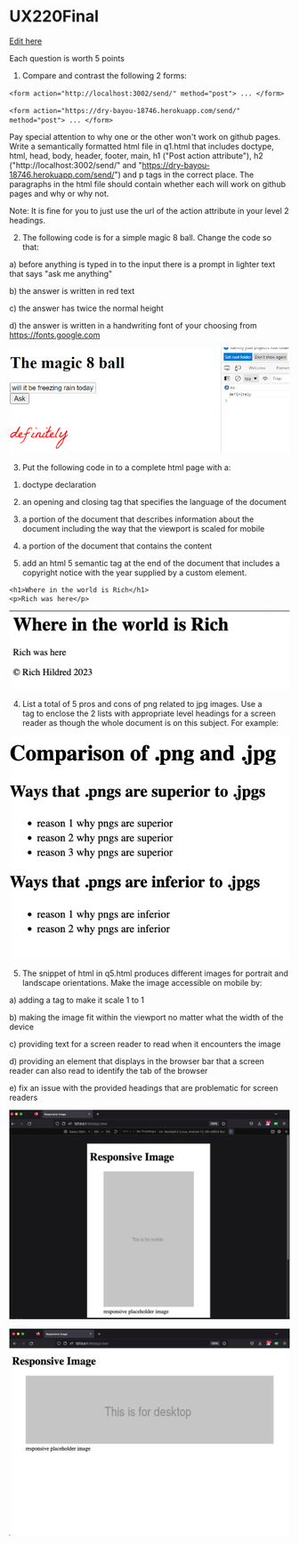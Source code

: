 # UX220Final

[Edit here](https://diy-pwa.dev/~/gh/CosmicMusashi/UX220Final)

Each question is worth 5 points

1. Compare and contrast the following 2 forms:

`<form action="http://localhost:3002/send/" method="post"> ... </form>`

`<form action="https://dry-bayou-18746.herokuapp.com/send/" method="post"> ... </form>`

Pay special attention to why one or the other won't work on github pages. Write a semantically formatted html file in q1.html that 
includes doctype, html, head, body, header, footer, main, h1 ("Post action attribute"), h2 ("http://localhost:3002/send/" and 
"https://dry-bayou-18746.herokuapp.com/send/") and p tags in the correct place. 
The paragraphs in the html file should contain whether each will work on github pages and why or why not.

Note: It is fine for you to just use the url of the action attribute in your level 2 headings.

2. The following code is for a simple magic 8 ball. Change the code so that:

a) before anything is typed in to the input there is a prompt in lighter text that says "ask me anything"

b) the answer is written in red text

c) the answer has twice the normal height

d) the answer is written in a handwriting font of your choosing from https://fonts.google.com

![q2 sample output](readmeimages/q2.png)

3. Put the following code in to a complete html page with a:

1) doctype declaration

2) an opening and closing tag that specifies the language of the document

3) a portion of the document that describes information about the document including the way that the viewport is scaled for mobile

4) a portion of the document that contains the content

5) add an html 5 semantic tag at the end of the document that includes a copyright notice with the year supplied by a custom element.

```
<h1>Where in the world is Rich</h1>
<p>Rich was here</p>
```

![q3 sample output](readmeimages/q3.png)

4. List a total of 5 pros and cons of png related to jpg images. Use a <main> tag to enclose the 2 lists with appropriate level 
headings for a screen reader as though the whole document is on this subject. For example:

![q4 sample output](readmeimages/q4.png)

5. The snippet of html in q5.html produces different images for portrait and landscape orientations.
Make the image accessible on mobile by:

a) adding a tag to make it scale 1 to 1

b) making the image fit within the viewport no matter what the width of the device

c) providing text for a screen reader to read when it encounters the image

d) providing an element that displays in the browser bar that a screen reader can also read to identify the tab of the browser

e) fix an issue with the provided headings that are problematic for screen readers

![mobile in simulator](readmeimages/q5a.png)

![desktop view](readmeimages/q5b.png)
